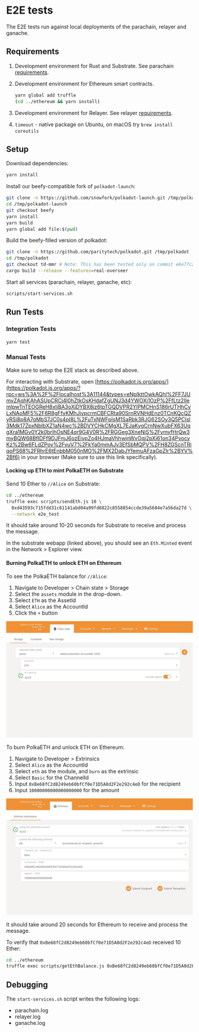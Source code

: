 # E2E tests

The E2E tests run against local deployments of the parachain, relayer and ganache.

## Requirements

1. Development environment for Rust and Substrate. See parachain [requirements](../parachain/README.md#requirements).
2. Development environment for Ethereum smart contracts.

   ```bash
   yarn global add truffle
   (cd ../ethereum && yarn install)
    ```
3. Development environment for Relayer. See relayer [requirements](../relayer/README.md#requirements).
4. `timeout` - native package on Ubuntu, on macOS try ```brew install coreutils```

## Setup

Download dependencies:

```bash
yarn install
```

Install our beefy-compatible fork of `polkadot-launch`:

```bash
git clone -n https://github.com/snowfork/polkadot-launch.git /tmp/polkadot-launch
cd /tmp/polkadot-launch
git checkout beefy
yarn install
yarn build
yarn global add file:$(pwd)
```

Build the beefy-filled version of polkadot:

```bash
git clone -n https://github.com/paritytech/polkadot.git /tmp/polkadot
cd /tmp/polkadot
git checkout td-mmr # Note: This has been tested only on commit e6e77c2c. If td-mmr has become newer, then things may break.
cargo build --release --features=real-overseer
```

Start all services (parachain, relayer, ganache, etc):

```bash
scripts/start-services.sh
```

## Run Tests

### Integration Tests

```bash
yarn test
```

### Manual Tests

Make sure to setup the E2E stack as described above.

For interacting with Substrate, open [https://polkadot.js.org/apps/](https://polkadot.js.org/apps/?rpc=ws%3A%2F%2Flocalhost%3A11144&types=eNplkttOwkAQhl%2FF7JUmvZAqhKAhASUpCRCj4I0hZtkOsKHdafZgUNJ3d4YWOXi1OzP%2FfLtz2IlemlpwTnTEOGReH8xIjBA3oXjDYBX8jz6tpTGQDVPR2YlPMCHnS186rUTHhCyLxNAoMF5%2F6R8gFfvKMhJjypcrmCBFCRta90SrnRVNHdEnz0TCnKQcQZyRSi8p8A7qMbS7JC0s4pI8L%2FuTxNWFpIsM1SaRbk3RJG62SOy3Q5PClsl3Mdk17ZpxNbIbXZ1aN4wc%2BDVYCHkCMgXL7EJaKvgCrnNwXubFX63UqgXra1MGv0Y2k0brlhOsNE4qr9G4V0R%2FRGGeg3XneNiS%2FvmyfHrQw3myBQW68BfIDFf9DJFmJ6ozEivpZo4HJmaVhhwjnWvOqj2pXi61on34PvocyKz%2Bw6FLdZPov%2FvuV7%2FkYa0mmAJv3EfSbMQPV%2FH8ZGScnTRiqoPS68%2FRhrE6tEnbbM050nMO%2FMX2DabJYfemuAFzaGpZlr%2BYV%2Bf6) in your browser (Make sure to use this link specifically).

#### Locking up ETH to mint PolkaETH on Substrate

Send 10 Ether to `//Alice` on Substrate:

```bash
cd ../ethereum
truffle exec scripts/sendEth.js 10 \
  0xd43593c715fdd31c61141abd04a99fd6822c8558854ccde39a5684e7a56da27d \
  --network e2e_test
```

It should take around 10-20 seconds for Substrate to receive and process the message.

In the substrate webapp (linked above), you should see an `Eth.Minted` event in the Network > Explorer view.

#### Burning PolkaETH to unlock ETH on Ethereum

To see the PolkaETH  balance for `//Alice`:

1. Navigate to Developer > Chain state > Storage
2. Select the `assets` module in the drop-down.
3. Select `ETH` as the AssetId
4. Select `Alice` as the AccountId
5. Click the `+` button

![Viewing the account balance for Alice](docs/query-balance.jpeg)

To burn PolkaETH and unlock ETH on Ethereum:

1. Navigate to Developer > Extrinsics
2. Select `Alice` as the AccountId
3. Select `eth` as the module, and `burn` as the extrinsic
4. Select `Basic` for the ChannelId
5. Input `0xBe68fC2d8249eb60bfCf0e71D5A0d2F2e292c4eD` for the recipient
6. Input `10000000000000000000` for the amount

![Viewing the account balance for Alice](docs/burn-polkaeth.jpeg)

It should take around 20 seconds for Ethereum to receive and process the message.

To verify that `0xBe68fC2d8249eb60bfCf0e71D5A0d2F2e292c4eD` received 10 Ether:

```bash
cd ../ethereum
truffle exec scripts/getEthBalance.js 0xBe68fC2d8249eb60bfCf0e71D5A0d2F2e292c4eD --network e2e_test
```

## Debugging

The `start-services.sh` script writes the following logs:

* parachain.log
* relayer.log
* ganache.log
